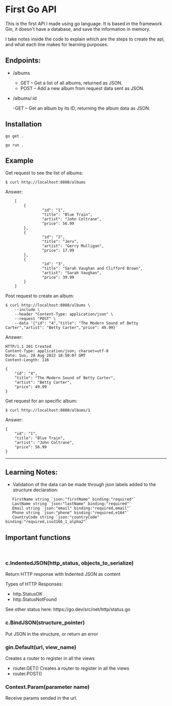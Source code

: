 # First Go API

This is the first API I made using go language. It is based in the framework
Gin, it doesn't have a database, and save the information in memory. 

I take notes inside the code to explain which are the steps to create the
api, and what each line makes for learning purposes.

## Endpoints:
- /albums

    - GET – Get a list of all albums, returned as JSON.
    - POST – Add a new album from request data sent as JSON.

- /albums/:id

    -GET – Get an album by its ID, returning the album data as JSON.

## Installation
```go get .```

```go run .```

## Example

Get request to see the list of albums:
```
$ curl http://localhost:8080/albums
```

Answer:
```
    [
        {
                "id": "1",
                "title": "Blue Train",
                "artist": "John Coltrane",
                "price": 56.99
        },
        {
                "id": "2",
                "title": "Jeru",
                "artist": "Gerry Mulligan",
                "price": 17.99
        },
        {
                "id": "3",
                "title": "Sarah Vaughan and Clifford Brown",
                "artist": "Sarah Vaughan",
                "price": 39.99
        }
    ]
```

Post request to create an album:

```
$ curl http://localhost:8080/albums \
    --include \
    --header "Content-Type: application/json" \
    --request "POST" \
    --data '{"id": "4","title": "The Modern Sound of Betty Carter","artist": "Betty Carter","price": 49.99}'
```
Answer:

```
HTTP/1.1 201 Created
Content-Type: application/json; charset=utf-8
Date: Sun, 28 Aug 2022 18:50:07 GMT
Content-Length: 116

{
    "id": "4",
    "title": "The Modern Sound of Betty Carter",
    "artist": "Betty Carter",
    "price": 49.99
}
```

Get request for an specific album:
```
$ curl http://localhost:8080/albums/1
```
Answer:
```
{
    "id": "1",
    "title": "Blue Train",
    "artist": "John Coltrane",
    "price": 56.99
}
```

___

## Learning Notes:

- Validation of the data can be made through json labels added to the
structure declaration:
```
   FirstName string `json:"firstName" binding:"required"`
   LastName string `json:"lastName" binding:"required"`
   Email string `json:"email" binding:"required,email"`
   Phone string `json:"phone" binding:"required,e164"`
   CountryCode string `json:"countryCode" binding:"required,iso3166_1_alpha2"`
```

## Important functions
<br />

### **c.IndentedJSON(http_status, objects_to_serialize)**
Return HTTP response with Indented JSON as content

Types of HTTP Responses:
<ul>
<li>http.StatusOK</li>
<li>http.StatusNotFound</li>
</ul>
See other status here:
https://go.dev/src/net/http/status.go

<br />

### **c.BindJSON(structure_pointer)**
Put JSON in the structure, or return an error
<br />

### **gin.Default(url, view_name)**

Creates a router to register in all the views

* router.GET()
Creates a router to register in all the views
* router.POST()

### **Context.Param(parameter name)**
Receive params sended in the url.
<br />

